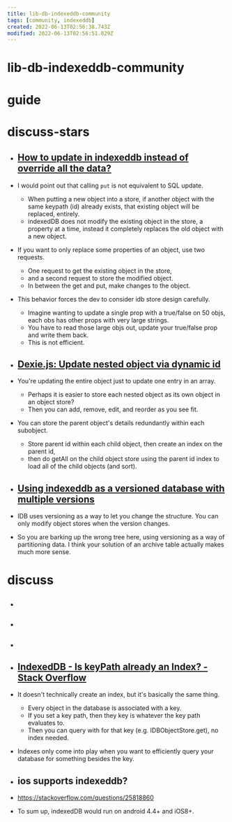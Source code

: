 ```yaml
---
title: lib-db-indexeddb-community
tags: [community, indexeddb]
created: 2022-06-13T02:56:38.743Z
modified: 2022-06-13T02:56:51.029Z
---
```


# lib-db-indexeddb-community

# guide

# discuss-stars
- ## [How to update in indexeddb instead of override all the data?](https://stackoverflow.com/questions/49846187)
- I would point out that calling `put` is not equivalent to SQL update. 
  - When putting a new object into a store, if another object with the same keypath (id) already exists, that existing object will be replaced, entirely. 
  - indexedDB does not modify the existing object in the store, a property at a time, instead it completely replaces the old object with a new object.
- If you want to only replace some properties of an object, use two requests. 
  - One request to get the existing object in the store, 
  - and a second request to store the modified object. 
  - In between the get and put, make changes to the object.
- This behavior forces the dev to consider idb store design carefully. 
  - Imagine wanting to update a single prop with a true/false on 50 objs, each obs has other props with very large strings. 
  - You have to read those large objs out, update your true/false prop and write them back. 
  - This is not efficient.

- ## [Dexie.js: Update nested object via dynamic id](https://stackoverflow.com/questions/69967027)
- You're updating the entire object just to update one entry in an array. 
  - Perhaps it is easier to store each nested object as its own object in an object store? 
  - Then you can add, remove, edit, and reorder as you see fit. 
- You can store the parent object's details redundantly within each subobject. 
  - Store parent id within each child object, then create an index on the parent id, 
  - then do getAll on the child object store using the parent id index to load all of the child objects (and sort).

- ## [Using indexeddb as a versioned database with multiple versions](https://stackoverflow.com/questions/60400573)
- IDB uses versioning as a way to let you change the structure. You can only modify object stores when the version changes.
- So you are barking up the wrong tree here, using versioning as a way of partitioning data. I think your solution of an archive table actually makes much more sense.
# discuss
- ## 

- ## 

- ## 

- ## [IndexedDB - Is keyPath already an Index? - Stack Overflow](https://stackoverflow.com/questions/31908605/indexeddb-is-keypath-already-an-index)
- It doesn't technically create an index, but it's basically the same thing. 
  - Every object in the database is associated with a key. 
  - If you set a key path, then they key is whatever the key path evaluates to. 
  - Then you can query with for that key (e.g. IDBObjectStore.get), no index needed.
- Indexes only come into play when you want to efficiently query your database for something besides the key.

- ## ios supports indexeddb?
- https://stackoverflow.com/questions/25818860
- To sum up, indexedDB would run on android 4.4+ and iOS8+.

